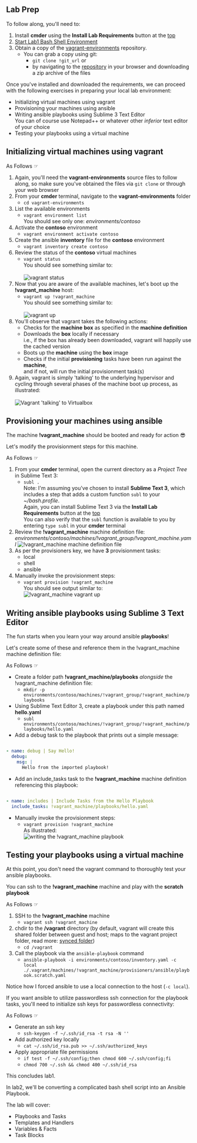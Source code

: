 <div id="vagrant_lab" class="section">

## Lab Prep

To follow along, you'll need to:

1. Install **cmder** using the **Install Lab Requirements** button at the <a href="#" class="flash" data-selector="#requirements" data-duration="300">top</a>
1. <a href="#" class="shell" data-shell="%ChocolateyToolsLocation%\\cmder\\cmder.exe">Start Lab1 Bash Shell Environment</a>
1.  Obtain a copy of the [vagrant-environments](!git_url) repository.
	- You can grab a copy using git: 
		- `git clone !git_url`
		or
		- by navigating to the [repository](!git_url) in your browser and downloading a zip archive of the files

Once you've installed and downloaded the requirements, we can proceed with the following exercises in preparing your local lab environment:

- Initializing virtual machines using vagrant
- Provisioning your machines using ansible
- Writing ansible playbooks using Sublime 3 Text Editor<br />
  You can of course use Notepad++ or whatever other *inferior* text editor of your choice
- Testing your playbooks using a virtual machine

## Initializing virtual machines using vagrant

As Follows ☞

1. Again, you'll need the **vagrant-environments** source files to follow along, so make sure you've obtained the files via `git clone` or through your web browser
1. From your **cmder** terminal, navigate to the **vagrant-environments** folder
	- `cd vagrant-environments`
1. List the available environments
	- `vagrant environment list`<br />
	You should see only one: *environments/contoso*
1. Activate the **contoso** environment
	- `vagrant environment activate contoso`
1. Create the ansible **inventory** file for the **contoso** environment
	- `vagrant inventory create contoso`
1. Review the status of the **contoso** virtual machines
	- `vagrant status`<br />You should see something similar to:<br /><br />![vagrant status](!ifdef(assets_folder)(!assets_folder)(!cwd/../assets)/images/vagrant_status.gif)
1. Now that you are aware of the available machines, let's boot up the **!vagrant_machine** host:
	- `vagrant up !vagrant_machine`<br />You should see something similar to:<br /><br />![vagrant up](!ifdef(assets_folder)(!assets_folder)(!cwd/../assets)/images/vagrant_up.gif)
1. You'll observe that vagrant takes the following actions:
	- Checks for the **machine** **box** as specified in the **machine definition**
	- Downloads the **box** locally if necessary<br />i.e., if the box has already been downloaded, vagrant will happily use the cached version
	- Boots up the **machine** using the **box** image
	- Checks if the initial **provisioning** tasks have been run against the **machine**,<br /> and if not, will run the initial provisionment task(s)
1. Again, vagrant is simply 'talking' to the underlying hypervisor and cycling through several phases of the machine boot up process, as illustrated:<br /><br />![Vagrant 'talking' to Virtualbox](!ifdef(assets_folder)(!assets_folder)(!cwd/../assets)/images/vagrant_up_diagram.png)


## Provisioning your machines using ansible

The machine **!vagrant_machine** should be booted and ready for action 😎

Let's modify the provisionment steps for this machine.

As Follows ☞

1. From your **cmder** terminal, open the current directory as a *Project Tree* in Sublime Text 3:
	- `subl .`<br />
Note: I'm assuming you've chosen to install **Sublime Text 3**, which includes a step that adds a custom function `subl` to your *~/bash.profile*.<br />
Again, you can install Sublime Text 3 via the **Install Lab Requirements** button at the <a href="#" class="flash" data-selector="#requirements" data-duration="300">top</a><br />
You can also verify that the `subl` function is available to you by entering `type subl` in your **cmder** terminal
1. Review the **!vagrant_machine** machine definition file: *environments/contoso/machines/!vagrant_group/!vagrant_machine.yaml*
![!vagrant_machine machine definition file](!ifdef(assets_folder)(!assets_folder)(!cwd/../assets)/images/subl.gif)
1. As per the <span class="medium_red">provisioners</span> key, we have **3** provisionment tasks:
	- local
	- shell
	- ansible<br />
1. Manually invoke the provisionment steps:
	- `vagrant provision !vagrant_machine`<br />
	You should see output similar to:<br />
	![!vagrant_machine vagrant up](!ifdef(assets_folder)(!assets_folder)(!cwd/../assets)/images/vagrant_provision.gif)

## Writing ansible playbooks using Sublime 3 Text Editor

The fun starts when you learn your way around ansible **playbooks**!

Let's create some of these and reference them in the !vagrant_machine machine definition file:

As Follows ☞

- Create a folder path **!vagrant_machine/playbooks** *alongside* the !vagrant_machine definition file:
	- `mkdir -p environments/contoso/machines/!vagrant_group/!vagrant_machine/playbooks`
- Using Sublime Text Editor 3, create a playbook under this path named **hello.yaml**
	- `subl environments/contoso/machines/!vagrant_group/!vagrant_machine/playbooks/hello.yaml`
- Add a debug task to the playbook that prints out a simple message:<br />

```yaml

- name: debug | Say Hello!
  debug:
    msg: |
      Hello from the imported playbook!

```

- Add an include_tasks task to the **!vagrant_machine** machine definition referencing this playbook:

```yaml

- name: includes | Include Tasks from the Hello Playbook
  include_tasks: !vagrant_machine/playbooks/hello.yaml

```

- Manually invoke the provisionment steps:
	- `vagrant provision !vagrant_machine`<br />
	As illustrated:<br />
	![writing the !vagrant_machine playbook](!ifdef(assets_folder)(!assets_folder)(!cwd/../assets)/images/subl_playbook_provision.gif)


## Testing your playbooks using a virtual machine

At this point, you don't need the vagrant command to thoroughly test your ansible playbooks.

You can ssh to the **!vagrant_machine** machine and play with the **scratch playbook**

As Follows ☞

1. SSH to the **!vagrant_machine** machine
	- `vagrant ssh !vagrant_machine`
1. chdir to the **/vagrant** directory (by default, vagrant will create this shared folder between guest and host; maps to the vagrant project folder, read more: [synced folder](https://www.vagrantup.com/docs/synced-folders/))
	- `cd /vagrant`
1. Call the playbook via the `ansible-playbook` command
	- `ansible-playbook -i environments/contoso/inventory.yaml -c local ./.vagrant/machines/!vagrant_machine/provisioners/ansible/playbook.scratch.yaml`

Notice how I forced ansible to use a local connection to the host (`-c local`).

If you want ansible to utilize passwordless ssh connection for the playbook tasks, you'll need to initialize ssh keys for passwordless connectivity:

As Follows ☞

* Generate an ssh key
	- `ssh-keygen -f ~/.ssh/id_rsa -t rsa -N ''`
* Add authorized key locally
    - `cat ~/.ssh/id_rsa.pub >> ~/.ssh/authorized_keys`
* Apply appropriate file permissions
    - `if test -f ~/.ssh/config;then chmod 600 ~/.ssh/config;fi`
    - `chmod 700 ~/.ssh && chmod 400 ~/.ssh/id_rsa`


This concludes lab1. 

In lab2, we'll be converting a complicated bash shell script into an Ansible Playbook.

The lab will cover:

- Playbooks and Tasks
- Templates and Handlers
- Variables & Facts
- Task Blocks

</div>